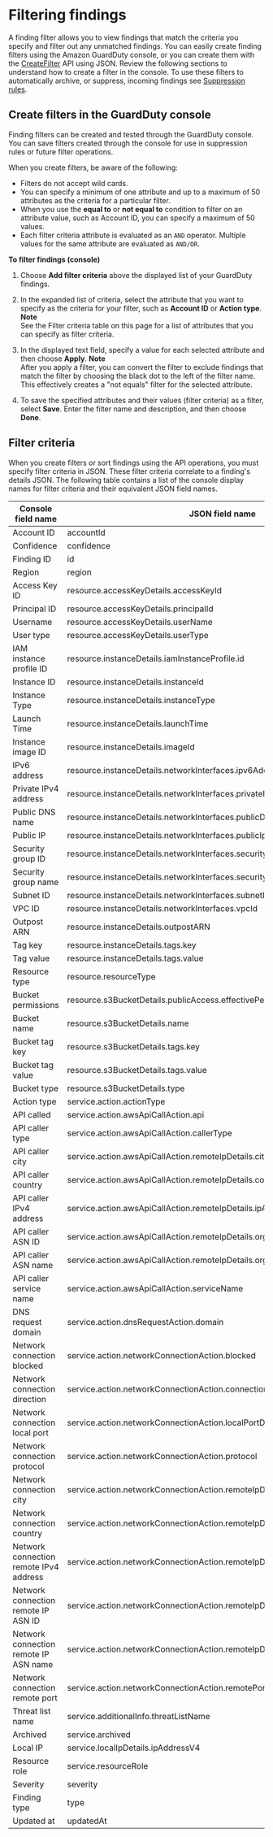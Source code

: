 # Filtering findings<a name="guardduty_filter-findings"></a>

A finding filter allows you to view findings that match the criteria you specify and filter out any unmatched findings\. You can easily create finding filters using the Amazon GuardDuty console, or you can create them with the [CreateFilter](https://docs.aws.amazon.com/guardduty/latest/APIReference/API_CreateFilter.html) API using JSON\. Review the following sections to understand how to create a filter in the console\. To use these filters to automatically archive, or suppress, incoming findings see [Suppression rules](findings_suppression-rule.md)\.

## Create filters in the GuardDuty console<a name="filter_console"></a>

Finding filters can be created and tested through the GuardDuty console\. You can save filters created through the console for use in suppression rules or future filter operations\.

When you create filters, be aware of the following:
+ Filters do not accept wild cards\. 
+ You can specify a minimum of one attribute and up to a maximum of 50 attributes as the criteria for a particular filter\. 
+ When you use the **equal to** or **not equal to** condition to filter on an attribute value, such as Account ID, you can specify a maximum of 50 values\.
+ Each filter criteria attribute is evaluated as an `AND` operator\. Multiple values for the same attribute are evaluated as `AND/OR`\.

**To filter findings \(console\)**

1. Choose **Add filter criteria** above the displayed list of your GuardDuty findings\.

1. In the expanded list of criteria, select the attribute that you want to specify as the criteria for your filter, such as **Account ID** or **Action type**\.
**Note**  
See the Filter criteria table on this page for a list of attributes that you can specify as filter criteria\.

1. In the displayed text field, specify a value for each selected attribute and then choose **Apply**\.
**Note**  
 After you apply a filter, you can convert the filter to exclude findings that match the filter by choosing the black dot to the left of the filter name\. This effectively creates a "not equals" filter for the selected attribute\.

1. To save the specified attributes and their values \(filter criteria\) as a filter, select **Save**\. Enter the filter name and description, and then choose **Done**\.

## Filter criteria<a name="filter_criteria"></a>

 When you create filters or sort findings using the API operations, you must specify filter criteria in JSON\. These filter criteria correlate to a finding's details JSON\. The following table contains a list of the console display names for filter criteria and their equivalent JSON field names\.


| Console field name | JSON field name | 
| --- | --- | 
| Account ID | accountId | 
| Confidence | confidence | 
| Finding ID | id | 
| Region | region | 
| Access Key ID | resource\.accessKeyDetails\.accessKeyId | 
| Principal ID | resource\.accessKeyDetails\.principalId | 
| Username | resource\.accessKeyDetails\.userName | 
| User type | resource\.accessKeyDetails\.userType | 
| IAM instance profile ID | resource\.instanceDetails\.iamInstanceProfile\.id | 
| Instance ID | resource\.instanceDetails\.instanceId | 
| Instance Type | resource\.instanceDetails\.instanceType | 
| Launch Time | resource\.instanceDetails\.launchTime | 
| Instance image ID | resource\.instanceDetails\.imageId | 
| IPv6 address | resource\.instanceDetails\.networkInterfaces\.ipv6Addresses | 
| Private IPv4 address | resource\.instanceDetails\.networkInterfaces\.privateIpAddresses\.privateIpAddress | 
| Public DNS name | resource\.instanceDetails\.networkInterfaces\.publicDnsName | 
| Public IP | resource\.instanceDetails\.networkInterfaces\.publicIp | 
| Security group ID | resource\.instanceDetails\.networkInterfaces\.securityGroups\.groupId | 
| Security group name | resource\.instanceDetails\.networkInterfaces\.securityGroups\.groupName | 
| Subnet ID | resource\.instanceDetails\.networkInterfaces\.subnetId | 
| VPC ID | resource\.instanceDetails\.networkInterfaces\.vpcId | 
| Outpost ARN | resource\.instanceDetails\.outpostARN | 
| Tag key | resource\.instanceDetails\.tags\.key | 
| Tag value | resource\.instanceDetails\.tags\.value | 
| Resource type | resource\.resourceType | 
| Bucket permissions | resource\.s3BucketDetails\.publicAccess\.effectivePermissions | 
| Bucket name  | resource\.s3BucketDetails\.name | 
| Bucket tag key | resource\.s3BucketDetails\.tags\.key | 
| Bucket tag value | resource\.s3BucketDetails\.tags\.value | 
| Bucket type | resource\.s3BucketDetails\.type | 
| Action type | service\.action\.actionType | 
| API called | service\.action\.awsApiCallAction\.api | 
| API caller type | service\.action\.awsApiCallAction\.callerType | 
| API caller city | service\.action\.awsApiCallAction\.remoteIpDetails\.city\.cityName | 
| API caller country | service\.action\.awsApiCallAction\.remoteIpDetails\.country\.countryName | 
| API caller IPv4 address | service\.action\.awsApiCallAction\.remoteIpDetails\.ipAddressV4 | 
| API caller ASN ID | service\.action\.awsApiCallAction\.remoteIpDetails\.organization\.asn | 
| API caller ASN name | service\.action\.awsApiCallAction\.remoteIpDetails\.organization\.asnOrg | 
| API caller service name | service\.action\.awsApiCallAction\.serviceName | 
| DNS request domain | service\.action\.dnsRequestAction\.domain | 
| Network connection blocked | service\.action\.networkConnectionAction\.blocked | 
| Network connection direction | service\.action\.networkConnectionAction\.connectionDirection | 
| Network connection local port | service\.action\.networkConnectionAction\.localPortDetails\.port | 
| Network connection protocol | service\.action\.networkConnectionAction\.protocol | 
| Network connection city | service\.action\.networkConnectionAction\.remoteIpDetails\.city\.cityName | 
| Network connection country | service\.action\.networkConnectionAction\.remoteIpDetails\.country\.countryName | 
| Network connection remote IPv4 address | service\.action\.networkConnectionAction\.remoteIpDetails\.ipAddressV4 | 
| Network connection remote IP ASN ID | service\.action\.networkConnectionAction\.remoteIpDetails\.organization\.asn | 
| Network connection remote IP ASN name | service\.action\.networkConnectionAction\.remoteIpDetails\.organization\.asnOrg | 
| Network connection remote port | service\.action\.networkConnectionAction\.remotePortDetails\.port | 
| Threat list name | service\.additionalInfo\.threatListName | 
| Archived | service\.archived | 
| Local IP | service\.localIpDetails\.ipAddressV4 | 
| Resource role | service\.resourceRole | 
| Severity | severity | 
| Finding type | type | 
| Updated at | updatedAt | 